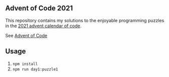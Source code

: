 ## Advent of Code 2021

This repository contains my solutions to the enjoyable programming puzzles in the [2021 advent calendar of code](https://adventofcode.com/2021).

See [Advent of Code](https://adventofcode.com/2021/about)

## Usage

1. `npm install`
2. `npm run day1:puzzle1`